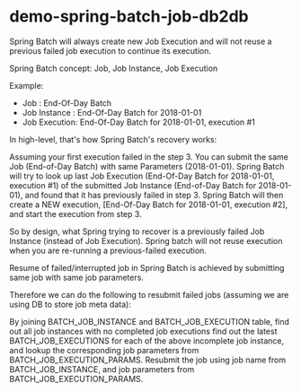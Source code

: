 # demo-spring-batch-job-db2db

Spring Batch will always create new Job Execution and will not reuse a previous failed job execution to continue its execution.

Spring Batch concept: Job, Job Instance, Job Execution

Example:

- Job : End-Of-Day Batch
- Job Instance : End-Of-Day Batch for 2018-01-01
- Job Execution: End-Of-Day Batch for 2018-01-01, execution #1

In high-level, that's how Spring Batch's recovery works:

Assuming your first execution failed in the step 3. You can submit the same Job (End-of-Day Batch) with same Parameters (2018-01-01). 
Spring Batch will try to look up last Job Execution (End-Of-Day Batch for 2018-01-01, execution #1) of the submitted Job Instance (End-of-Day Batch for 2018-01-01), 
and found that it has previously failed in step 3. Spring Batch will then create a NEW execution, [End-Of-Day Batch for 2018-01-01, execution #2], and start the execution from step 3.

So by design, what Spring trying to recover is a previously failed Job Instance (instead of Job Execution). Spring batch will not reuse execution 
when you are re-running a previous-failed execution.

Resume of failed/interrupted job in Spring Batch is achieved by submitting same job with same job parameters.

Therefore we can do the following to resubmit failed jobs (assuming we are using DB to store job meta data):

By joining BATCH_JOB_INSTANCE and BATCH_JOB_EXECUTION table, find out all job instances with no completed job executions
find out the latest BATCH_JOB_EXECUTIONS for each of the above incomplete job instance, and lookup the corresponding job parameters from BATCH_JOB_EXECUTION_PARAMS.
Resubmit the job using job name from BATCH_JOB_INSTANCE, and job parameters from BATCH_JOB_EXECUTION_PARAMS.